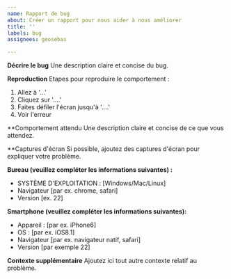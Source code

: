 ```yaml
---
name: Rapport de bug
about: Créer un rapport pour nous aider à nous améliorer
title: ''
labels: bug
assignees: geosebas

---
```


**Décrire le bug**
Une description claire et concise du bug.

**Reproduction**
Etapes pour reproduire le comportement :
1. Allez à '...'
2. Cliquez sur '....'
3. Faites défiler l'écran jusqu'à '....'
4. Voir l'erreur

**Comportement attendu
Une description claire et concise de ce que vous attendez.

**Captures d'écran
Si possible, ajoutez des captures d'écran pour expliquer votre problème.

**Bureau (veuillez compléter les informations suivantes) :**
 - SYSTÈME D'EXPLOITATION : [Windows/Mac/Linux]
 - Navigateur [par ex. chrome, safari]
 - Version [ex. 22]

**Smartphone (veuillez compléter les informations suivantes):**
 - Appareil : [par ex. iPhone6]
 - OS : [par ex. iOS8.1]
 - Navigateur [par ex. navigateur natif, safari]
 - Version [par exemple 22]

**Contexte supplémentaire**
Ajoutez ici tout autre contexte relatif au problème.
